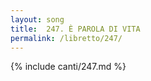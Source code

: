 ```yaml
---
layout: song
title:  247. È PAROLA DI VITA
permalink: /libretto/247/
---
```

{% include canti/247.md %}   